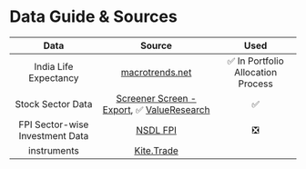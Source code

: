 # Data Guide & Sources

|Data|Source|Used|
|:-:|:-:|:-:|
|India Life Expectancy|[macrotrends.net](https://www.macrotrends.net/countries/IND/india/life-expectancy)|✅ In Portfolio Allocation Process|
|Stock Sector Data|[Screener Screen - Export](https://www.screener.in/screen/raw/?sort=&order=&source=&query=Market+Capitalization+), ✅ [ValueResearch](https://www.valueresearchonline.com/stocks/selector/?mcap=0to&custom-cols=ret1d%2Cpl52w%2Cph52w%2Cmcap%2Centval)|✅|
|FPI Sector-wise Investment Data|[NSDL FPI](https://www.fpi.nsdl.co.in/web/StaticReports/Fortnightly_Sector_wise_FII_Investment_Data/FIIInvestSector_May312022.html)|❎|
|instruments|[Kite.Trade](https://api.kite.trade/instruments)||
